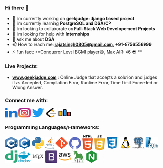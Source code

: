 
### Hi there 👋
- 🔭 I’m currently working on **geekjudge: django based project**
- 🌱 I’m currently learning **PostgreSQL and DSA/CP**
- 👯 I’m looking to collaborate on **Full-Stack Web Developement Projects**
- 🤔 I’m looking for help with **Internships**
- 💬 Ask me about **DSA**
- 📫 How to reach me: **rajatsingh0805@gmail.com,   +91-8756556999**
- ⚡ Fun fact: **Conqueror Level BGMI player😄, Max AIR: 46 	:sunglasses: **


### Live Projects:
- <a href="http://www.geekjudge.com"><b>www.geekjudge.com</b></a> : Online Judge that accepts a solution and judges it as Accepted, Compilation Error, Runtime Error, Time Limit Exceeded or Wrong Answer.
</p>


<p align="left">
<h3>Connect me with:</h3>
<a href="https://www.linkedin.com/in/rajat-singh-0805"><img align="center" src="https://github.com/RajatSingh08/RajatSingh08/blob/main/icons/linkedIn.svg" alt="rajat-singh-0805" height="30" width="40" /></a>
<a href="https://www.instagram.com/rajat_singh0805"><img align="center" src="https://github.com/RajatSingh08/RajatSingh08/blob/main/icons/instagram.svg" alt="rajat_singh0805" height="30" width="40" /></a>
<a href="https://twitter.com/rajat_singh0805"><img align="center" src="https://github.com/RajatSingh08/RajatSingh08/blob/main/icons/twitter.svg" alt="rajat_singh0805" height="30" width="40" /></a> 
<a href="https://leetcode.com/rajat_singh0805"><img align="center" src="https://github.com/RajatSingh08/RajatSingh08/blob/main/icons/leetcode.svg" alt="rajat_singh0805" height="30" width="40" /></a>
<a href="https://codeforces.com/profile/rajat_singh0805"><img align="center" src="https://github.com/RajatSingh08/RajatSingh08/blob/main/icons/codeforces.svg" alt="rajat_singh0805" height="30" width="40" /></a>
</p>

<h3 align="left">Programming Languages/Frameworks:</h3>
<p align="left">
<a href="https://cplusplus.com/"><img align="center" src="https://github.com/RajatSingh08/RajatSingh08/blob/main/icons/cpp.svg" height="40" width="40" /></a>
<a href="https://cplusplus.com/"><img align="center" src="https://github.com/RajatSingh08/RajatSingh08/blob/main/icons/c.svg" height="40" width="40" /></a>
<a href="https://www.python.org/"><img align="center" src="https://github.com/RajatSingh08/RajatSingh08/blob/main/icons/python.svg" height="40" width="40" /></a>
<a href="https://www.java.com/"><img align="center" src="https://github.com/RajatSingh08/RajatSingh08/blob/main/icons/java.svg" height="40" width="30" /></a>
<a href="https://git-scm.com/"><img align="center" src="https://github.com/RajatSingh08/RajatSingh08/blob/main/icons/git.svg" height="40" width="40" /></a>
<a href="https://github.com/"><img align="center" src="https://github.com/RajatSingh08/RajatSingh08/blob/main/icons/github.svg" height="40" width="40" /></a>
<a href="https://html.com/"><img align="center" src="https://github.com/RajatSingh08/RajatSingh08/blob/main/icons/html.svg" height="50" width="35" /></a>
<a href="https://www.javascript.com/"><img align="center" src="https://github.com/RajatSingh08/RajatSingh08/blob/main/icons/javascript.svg" height="50" width="35" /></a>
<a href="https://www.w3.org/"><img align="center" src="https://github.com/RajatSingh08/RajatSingh08/blob/main/icons/css3.svg" height="40" width="40" /></a>
<a href="https://www.linux.org/"><img align="center" src="https://github.com/RajatSingh08/RajatSingh08/blob/main/icons/linux.svg" height="40" width="40" /></a>
<a href="https://www.postgresql.org/"><img align="center" src="https://github.com/RajatSingh08/RajatSingh08/blob/main/icons/postgresql.svg" height="40" width="40" /></a>
<a href="https://www.sqlite.org/"><img align="center" src="https://github.com/RajatSingh08/RajatSingh08/blob/main/icons/sqlite.svg" height="40" width="40" /></a>
<a href="https://www.djangoproject.com/"><img align="center" src="https://github.com/RajatSingh08/RajatSingh08/blob/main/icons/django.svg" height="40" width="40" /></a>
<a href="https://www.docker.com/"><img align="center" src="https://github.com/RajatSingh08/RajatSingh08/blob/main/icons/docker.svg" height="40" width="40" /></a>
<a href="https://www.latex-project.org/"><img align="center" src="https://github.com/RajatSingh08/RajatSingh08/blob/main/icons/latex.svg" height="40" width="40" /></a>
<a href="https://getbootstrap.com/"><img align="center" src="https://github.com/RajatSingh08/RajatSingh08/blob/main/icons/bootstrap.svg" height="40" width="40" /></a>
<a href="https://aws.amazon.com/"><img align="center" src="https://github.com/RajatSingh08/RajatSingh08/blob/main/icons/amazon-aws.svg" height="40" width="40" /></a>
<a href="https://gunicorn.org/"><img align="center" src="https://github.com/RajatSingh08/RajatSingh08/blob/main/icons/gunicorn.svg" height="40" width="40" /></a>
<a href="https://www.nginx.com/"><img align="center" src="https://github.com/RajatSingh08/RajatSingh08/blob/main/icons/nginx.svg" height="40" width="40" /></a>
</p>
